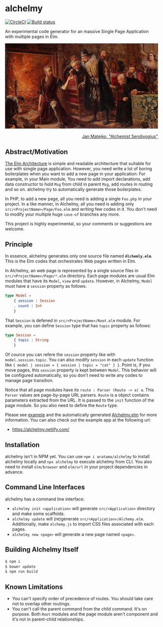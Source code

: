 # alchelmy

[![CircleCI](https://circleci.com/gh/aratama/alchelmy.svg?style=svg)](https://circleci.com/gh/aratama/alchelmy)
[![Build status](https://ci.appveyor.com/api/projects/status/8yvgjo92gk8jkw1j?svg=true)](https://ci.appveyor.com/project/aratama/alchelmy)

An experimental code generator for an massive Single Page Application with multiple pages in Elm.

![Alchemist Sendivogius](docs/Alchemik_Sedziwoj_Matejko.JPG)

<div style="text-align: right"> <a href="https://commons.wikimedia.org/wiki/File:Alchemik_Sedziwoj_Matejko.JPG">Jan Matejko, "Alchemist Sendivogius"</a></div>

## Abstract/Motivation

[The Elm Architecture](https://guide.elm-lang.org/architecture/) is simple and readable architecture that suitable for use with simgle page application.
However, you need write a lot of boring boilerplates when you want to add a new page in your application: For example, in your Main module, You need to add import declarations, add data constructor to hold `Msg` from child in parent `Msg`, add routes in routing and so on. alchelmy try to automatically generate those boilerplates.

In PHP, to add a new page, all you need is adding a single `Foo.php` in your project. In a like manner, in Alchelmy, all you need is adding only `src/<ProjectName>/Page/Foo.elm` and writing few codes in it. You don't need to modify your multiple huge `case-of` branches any more.

This project is highly experimental, so your comments or suggestions are welcome.

## Principle

In essence, alchelmy generates only one source file named **`Alchemly.elm`**. This is the Elm codes that orchestrates Web pages written in Elm.

In Alchelmy, an web page is represented by a single source files in `src/<ProjectName>/Page/*.elm` directory. Each page modules are usual Elm modules that have its `Model`, `view` and `update`. However, in Alchelmy, `Model` must have a `session` property as follows.

```elm
type Model =
    { session : Session
    , count : Int
    }
```

That `Session` is defened in `src/<ProjectName>/Root.elm` module. For example, you can define `Session` type that has `topic` property as follows:

```elm
type Session =
    { topic : String
    }
```

Of cource you can refere the `session` property like with `model.session.topic`. You can also modify `session` in each `update` function like `{ model | session = { session | topic = "cat" } }`. Point is, if you move pages, this `session` property is kept between `Model`. This behavior will be configured automatically, so you don't need to write any codes to manage page transition.

Notice that all page modules have its `route : Parser (Route -> a) a`. This `Parser` values are page-by-page URL parsers. `Route` is a object contains parameters extracted from the URL. It is passed to the `init` function of the page module. So you also need to define the `Route` type.

Please see [example](example) and the automatically generated [Alchelmy.elm](https://github.com/aratama/alchelmy/blob/master/example/src/ElmPortfolio/Alchelmy.elm) for more information. You can also check out the example app at the following url:

* https://alchelmy.netlify.com/

## Installation

alchelmy isn't in NPM yet. You can use `npm i aratama/alchelmy` to install alchelmy locally and `npx alchelmy` to execute alchelmy from CLI. You also need to install `elm/browser` and `elm/url` in your project dependencies in advance.

## Command Line Interfaces

alchelmy has a command line interface:

- `alchelmy init <application>` will generate `src/<Application>` directory and make some scaffolds.
- `alchelmy update` will (re)generate `src/<Application>/Alchemy.elm`. Additionally, make `alchemy.js` to import CSS files associated with each pages.
- `alchelmy new <page>` will generate a new page named `<page>`.


## Building Alchelmy Itself

```sh
$ npm i
$ bower update
$ npm run build
```

## Known Limitations

- You can't specify order of precedence of routes. You should take care not to overlap other routings.
- You can't call the parent command from the child command. It's on purpose. Both `Root` modules and the page module aren't component and it's not in parent-child relationships.
